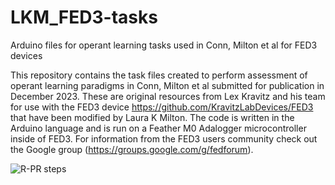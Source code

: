 # LKM_FED3-tasks
Arduino files for operant learning tasks used in Conn, Milton et al for FED3 devices

This repository contains the task files created to perform assessment of operant learning paradigms in Conn, Milton et al submitted for publication in December 2023.
These are original resources from Lex Kravitz and his team for use with the FED3 device https://github.com/KravitzLabDevices/FED3 that have been modified by Laura K Milton.
The code is written in the Arduino language and is run on a Feather M0 Adalogger microcontroller inside of FED3. For information from the FED3 users community check out the Google group (https://groups.google.com/g/fedforum).


![R-PR steps](https://github.com/Foldi-Lab/LKM_FED3-tasks/assets/88862221/b05e91a7-5acc-4a9a-80d7-5c2d22137f08)
